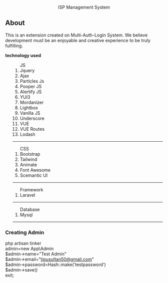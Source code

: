 <p align="center">
ISP Management System
</p>

## About 

This is an extension created on Multi-Auth-Login System. We believe development must be an enjoyable and creative experience to be truly fulfilling. 
<br>

<strong>technology used<br>
</strong>
<ul>
  <ol>JS
  <li>Jquery</li>
    <li>Ajax</li>
    <li>Particles Js</li>
    <li>Pooper JS</li>
    <li>Alertify JS</li>
    <li>YUI3</li>
    <li>Mordanizer</li>
    <li>Lightbox</li>
    <li>Vanilla JS</li>
    <li>Underscore</li>
    <li>VUE</li>
    <li>VUE Routes</li>
    <li>Lodash</li>
  </ol>
  <hr>
  <ol>CSS
    <li>Bootstrap</li>
    <li>Tailwind</li>
    <li>Animate</li>
    <li>Font Awesome</li>
    <li>Scemantic UI</li>
  </ol><hr>
  <ol>Framework <li>Laravel</li></ol><hr>
  <ol>Database <li>Mysql</li></ol><hr>
  </ul>


### Creating Admin

php artisan tinker
<br/>
admin=new App\Admin<br/>
$admin->name="Test Admin"<br/>
$admin->email="tipusultan50@gmail.com"<br/>
$admin->password=Hash::make('testpassword')<br/>
$admin->save()<br/>
exit;






